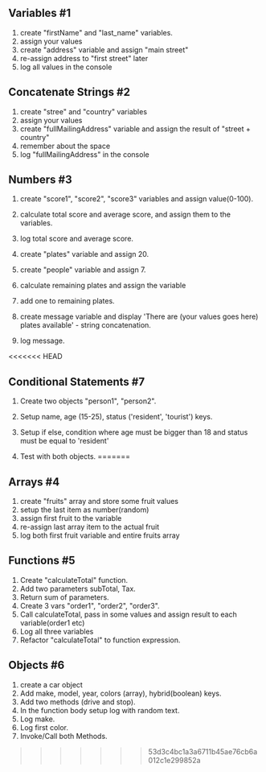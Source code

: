 ## Variables #1

1. create "firstName" and "last_name" variables.
2. assign your values
3. create "address" variable and assign "main street"
4. re-assign address to "first street" later
5. log all values in the console

## Concatenate Strings #2

1. create "stree" and "country" variables
2. assign your values
3. create "fullMailingAddress" variable and assign
   the result of "street + country"
4. remember about the space
5. log "fullMailingAddress" in the console

## Numbers #3

1. create "score1", "score2", "score3" variables and
   assign value(0-100).
2. calculate total score and average score, and
   assign them to the variables.
3. log total score and average score.

4. create "plates" variable and assign 20.
5. create "people" variable and assign 7.
6. calculate remaining plates and assign the variable
7. add one to remaining plates.
8. create message variable and display 'There are
   (your values goes here) plates available' - string
   concatenation.
9. log message.

<<<<<<< HEAD
## Conditional Statements #7

1. Create two objects "person1", "person2".
2. Setup name, age (15-25),
   status ('resident', 'tourist') keys.

3. Setup if else, condition where
   age must be bigger than 18 and status must be
   equal to 'resident'
4. Test with both objects.
=======
## Arrays #4
1. create "fruits" array and store some fruit values
2. setup the last item as number(random)
3. assign first fruit to the variable
4. re-assign last array item to the actual fruit
5. log both first fruit variable and entire fruits array


## Functions #5
1. Create "calculateTotal" function.
2. Add two parameters subTotal, Tax.
3. Return sum of parameters.
4. Create 3 vars "order1", "order2", "order3".
5. Call calculateTotal, pass in some values and 
   assign result to each variable(order1 etc)
6. Log all three variables
7. Refactor "calculateTotal" to function expression.

 

## Objects #6
1. create a car object
2. Add make, model, year, colors (array),
   hybrid(boolean) keys.
3. Add two methods (drive and stop).
4. In the function body setup log with random text.
5. Log make.
6. Log first color.
7. Invoke/Call both Methods.

>>>>>>> 53d3c4bc1a3a6711b45ae76cb6a012c1e299852a
